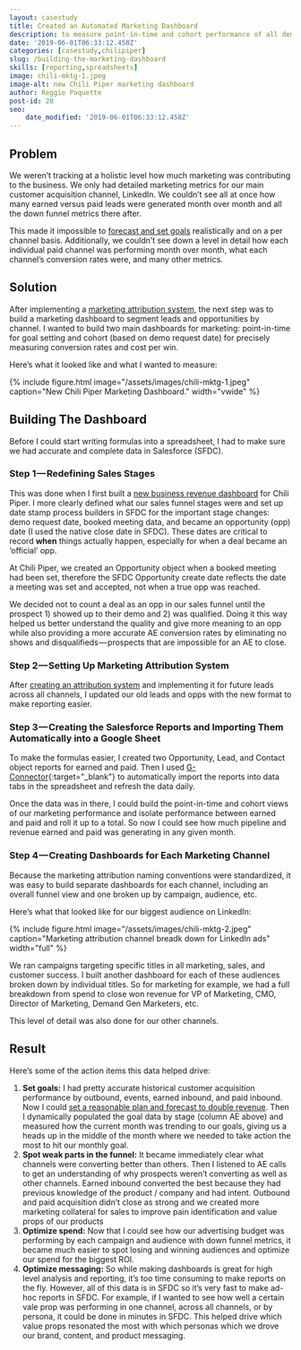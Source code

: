 ```yaml
---
layout: casestudy
title: Created an Automated Marketing Dashboard
description: to measure point-in-time and cohort performance of all demand gen channels for forecasting, goal setting, and optimization analysis.
date: '2019-06-01T06:33:12.458Z'
categories: [casestudy,chilipiper]
slug: /building-the-marketing-dashboard
skills: [reporting,spreadsheets]
image: chili-mktg-1.jpeg
image-alt: new Chili Piper marketing dashboard
author: Reggie Paquette
post-id: 20
seo:
    date_modified: '2019-06-01T06:33:12.458Z'
---
```


## Problem

We weren’t tracking at a holistic level how much marketing was contributing to the business. We only had detailed marketing metrics for our main customer acquisition channel, LinkedIn. We couldn’t see all at once how many earned versus paid leads were generated month over month and all the down funnel metrics there after.

This made it impossible to [forecast and set goals](/created-a-forecast-model-to-double-customer-acquisition-growth) realistically and on a per channel basis. Additionally, we couldn’t see down a level in detail how each individual paid channel was performing month over month, what each channel’s conversion rates were, and many other metrics.

## Solution

After implementing a [marketing attribution system](/implementing-a-marketing-attribution-system), the next step was to build a marketing dashboard to segment leads and opportunities by channel. I wanted to build two main dashboards for marketing: point-in-time for goal setting and cohort (based on demo request date) for precisely measuring conversion rates and cost per win.

Here’s what it looked like and what I wanted to measure:

{% include figure.html image="/assets/images/chili-mktg-1.jpeg" caption="New Chili Piper Marketing Dashboard." width="vwide" %}

## Building The Dashboard

Before I could start writing formulas into a spreadsheet, I had to make sure we had accurate and complete data in Salesforce (SFDC).

### Step 1 — Redefining Sales Stages

This was done when I first built a [new business revenue dashboard](/automating-new-business-revenue-reporting-into-google-sheets) for Chili Piper. I more clearly defined what our sales funnel stages were and set up date stamp process builders in SFDC for the important stage changes: demo request date, booked meeting data, and became an opportunity (opp) date (I used the native close date in SFDC). These dates are critical to record **when** things actually happen, especially for when a deal became an ‘official’ opp.

At Chili Piper, we created an Opportunity object when a booked meeting had been set, therefore the SFDC Opportunity create date reflects the date a meeting was set and accepted, not when a true opp was reached.

We decided not to count a deal as an opp in our sales funnel until the prospect 1) showed up to their demo and 2) was qualified. Doing it this way helped us better understand the quality and give more meaning to an opp while also providing a more accurate AE conversion rates by eliminating no shows and disqualifieds — prospects that are impossible for an AE to close.

### Step 2 — Setting Up Marketing Attribution System

After [creating an attribution system](/implementing-a-marketing-attribution-system) and implementing it for future leads across all channels, I updated our old leads and opps with the new format to make reporting easier.

### Step 3 — Creating the Salesforce Reports and Importing Them Automatically into a Google Sheet

To make the formulas easier, I created two Opportunity, Lead, and Contact object reports for earned and paid. Then I used [G-Connector](https://gsuite.google.com/marketplace/app/gconnector_for_salesforce/971770431958){:target="_blank"} to automatically import the reports into data tabs in the spreadsheet and refresh the data daily.

Once the data was in there, I could build the point-in-time and cohort views of our marketing performance and isolate performance between earned and paid and roll it up to a total. So now I could see how much pipeline and revenue earned and paid was generating in any given month.

### Step 4 — Creating Dashboards for Each Marketing Channel

Because the marketing attribution naming conventions were standardized, it was easy to build separate dashboards for each channel, including an overall funnel view and one broken up by campaign, audience, etc.

Here’s what that looked like for our biggest audience on LinkedIn:

{% include figure.html image="/assets/images/chili-mktg-2.jpeg" caption="Marketing attribution channel breadk down for LinkedIn ads" width="full" %}

We ran campaigns targeting specific titles in all marketing, sales, and customer success. I built another dashboard for each of these audiences broken down by individual titles. So for marketing for example, we had a full breakdown from spend to close won revenue for VP of Marketing, CMO, Director of Marketing, Demand Gen Marketers, etc.

This level of detail was also done for our other channels.

## Result

Here’s some of the action items this data helped drive:

1.  **Set goals:** I had pretty accurate historical customer acquisition performance by outbound, events, earned inbound, and paid inbound. Now I could [set a reasonable plan and forecast to double revenue](/created-a-forecast-model-to-double-customer-acquisition-growth). Then I dynamically populated the goal data by stage (column AE above) and measured how the current month was trending to our goals, giving us a heads up in the middle of the month where we needed to take action the most to hit our monthly goal.
2.  **Spot weak parts in the funnel:** It became immediately clear what channels were converting better than others. Then I listened to AE calls to get an understanding of why prospects weren’t converting as well as other channels. Earned inbound converted the best because they had previous knowledge of the product / company and had intent. Outbound and paid acquisition didn’t close as strong and we created more marketing collateral for sales to improve pain identification and value props of our products
3.  **Optimize spend:** Now that I could see how our advertising budget was performing by each campaign and audience with down funnel metrics, it became much easier to spot losing and winning audiences and optimize our spend for the biggest ROI.
4.  **Optimize messaging:** So while making dashboards is great for high level analysis and reporting, it’s too time consuming to make reports on the fly. However, all of this data is in SFDC so it’s very fast to make ad-hoc reports in SFDC. For example, if I wanted to see how well a certain vale prop was performing in one channel, across all channels, or by persona, it could be done in minutes in SFDC. This helped drive which value props resonated the most with which personas which we drove our brand, content, and product messaging.